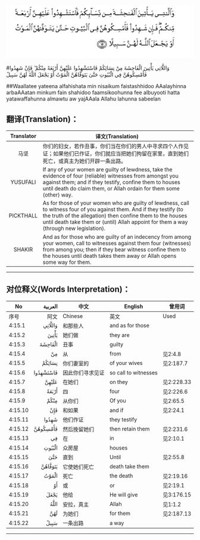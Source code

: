 ![004:015](images/004_015.gif)

#وَاللَّاتِي يَأْتِينَ الْفَاحِشَةَ مِنْ نِسَائِكُمْ فَاسْتَشْهِدُوا عَلَيْهِنَّ أَرْبَعَةً مِنْكُمْ ۖ فَإِنْ شَهِدُوا فَأَمْسِكُوهُنَّ فِي الْبُيُوتِ حَتَّىٰ يَتَوَفَّاهُنَّ الْمَوْتُ أَوْ يَجْعَلَ اللَّهُ لَهُنَّ سَبِيلً 

##Waallatee yateena alfahishata min nisaikum faistashhidoo AAalayhinna arbaAAatan minkum fain shahidoo faamsikoohunna fee albuyooti hatta yatawaffahunna almawtu aw yajAAala Allahu lahunna sabeelan 

## 翻译(Translation)：

| Translator | 译文(Translation)                                            |
| :--------: | ------------------------------------------------------------ |
|    马坚    | 你们的妇女，若作丑事，你们当在你们的男人中寻求四个人作见证；如果他们已作证，你们就应当把她们拘留在家里，直到她们死亡，或真主为她们开辟一条出路。 |
|  YUSUFALI  | If any of your women are guilty of lewdness, take the evidence of four (reliable) witnesses from amongst you against them; and if they testify, confine them to houses until death do claim them, or Allah ordain for them some (other) way. |
| PICKTHALL  | As for those of your women who are guilty of lewdness, call to witness four of you against them. And if they testify (to the truth of the allegation) then confine them to the houses until death take them or (until) Allah appoint for them a way (through new legislation). |
|   SHAKIR   | And as for those who are guilty of an indecency from among your women, call to witnesses against them four (witnesses) from among you; then if they bear witness confine them to the houses until death takes them away or Allah opens some way for them. |

---

## 对位释义(Words Interpretation)：

| No   | العربية | 中文    | English | 曾用词 |
| ---- | ------: | ------- | ------- | ------ |
| 序号 |    阿文 | Chinese | 英文    | Used   |
| 4:15.1  | وَاللَّاتِي   | 和那些人         | and as for those     |            |
| 4:15.2  | يَأْتِينَ     | 她们做           | they are             |            |
| 4:15.3  | الْفَاحِشَةَ   | 丑事             | guilty               |            |
| 4:15.4  | مِنْ        | 从               | from                 | 见2:4.8    |
| 4:15.5  | نِسَائِكُمْ    | 你们妻室的      | of  your wives       | 见2:187.7  |
| 4:15.6  | فَاسْتَشْهِدُوا | 因此你们寻求见证 | so call to witnesses |            |
| 4:15.7  | عَلَيْهِنَّ     | 在她们           | on they              | 见2:228.33 |
| 4:15.8  | أَرْبَعَةً     | 四               | four                 | 见2:226.6  |
| 4:15.9  | مِنْكُمْ      | 从你们           | Of you               | 见2:65.5   |
| 4:15.10 | فَإِنْ       | 和如果           | and if               | 见2:24.1   |
| 4:15.11 | شَهِدُوا     | 他们作证         | they testify         |            |
| 4:15.12 | فَأَمْسِكُوهُنَّ  | 然后挽留她们     | then retain them     | 见2:231.6  |
| 4:15.13 | فِي        | 在               | in                   | 见2:10.1   |
| 4:15.14 | الْبُيُوتِ    | 众房屋           | houses               |            |
| 4:15.15 | حَتَّىٰ       | 直到             | Until                | 见2:55.8   |
| 4:15.16 | يَتَوَفَّاهُنَّ   | 它使她们死亡     | death take them      |            |
| 4:15.17 | الْمَوْتُ     | 死亡             | the death            | 见2:19.16  |
| 4:15.18 | أَوْ        | 或               | or                   | 见2:19.1   |
| 4:15.19 | يَجْعَلَ      | 他给             | He will give         | 见3:176.15 |
| 4:15.20 | اللَّهُ      | 安拉，真主       | Allah                | 见1:1.2    |
| 4:15.21 | لَهُنَّ       | 为她们           | for them             | 见2:187.13 |
| 4:15.22 | سَبِيلً      | 一条出路         | a way                |            |

---
